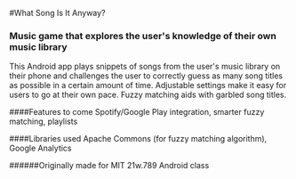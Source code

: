 #What Song Is It Anyway?

### Music game that explores the user's knowledge of their own music library
This Android app plays snippets of songs from the user's music library on their phone and challenges the user to correctly guess as many song titles as possible in a certain amount of time. Adjustable settings make it easy for users to go at their own pace. Fuzzy matching aids with garbled song titles.

####Features to come
Spotify/Google Play integration, smarter fuzzy matching, playlists

####Libraries used
Apache Commons (for fuzzy matching algorithm), Google Analytics

######Originally made for MIT 21w.789 Android class
